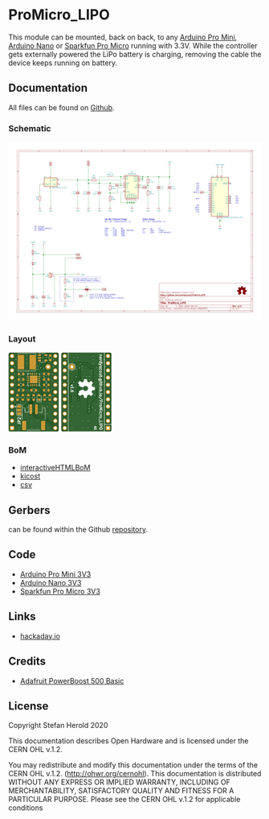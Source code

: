 # ProMicro_LIPO
This module can be mounted, back on back, to any [Arduino Pro Mini](https://www.sparkfun.com/products/11113), [Arduino Nano](https://store.arduino.cc/arduino-nano) or [Sparkfun Pro Micro](https://www.sparkfun.com/products/12587) running with 3.3V. While the controller gets externally powered the LiPo battery is charging, removing the cable the device keeps running on battery.


## Documentation
All files can be found on [Github](https://github.com/nerdyscout/ProMicro_LIPO).


### Schematic
[![ProMicro_LIPO_Schematic](docs/ProMicro_LIPO_schematic.svg)](docs/ProMicro_LIPO_schematic.pdf)


### Layout
<a href="docs/ProMicro_LIPO_Board_Top.pdf"><img src="docs/img/ProMicro_LIPO_Board_Top.svg" alt="ProMicro_LIPO_Board_Top" width="20%"/></a>
<a href="docs/ProMicro_LIPO_Board_Bottom.pdf"><img src="docs/img/ProMicro_LIPO_Board_Bottom.svg" alt="ProMicro_LIPO_Board_Bottom" width="20%"/></a>


### BoM
  * [interactiveHTMLBoM](https://nerdyscout.github.io/ProMicro_LIPO/docs/bom/ibom.html)
  * [kicost](docs/bom/ProMicro_LIPO.xlsx)
  * [csv](docs/bom/ProMicro_LIPO.csv)


## Gerbers
can be found within the Github [repository](gerbers).


## Code
  * [Arduino Pro Mini 3V3](examples/Arduino_Mini_LIPO/Arduino_Mini_LIPO.ino)
  * [Arduino Nano 3V3](examples/Arduino_Nano_LIPO/Arduino_Nano_LIPO.ino)
  * [Sparkfun Pro Micro 3V3](examples/Sparkfun_ProMicro_LIPO/Sparkfun_ProMicro_LIPO.ino)


## Links
  * [hackaday.io](https://hackaday.io/project/171898-promicro)


## Credits
  * [Adafruit PowerBoost 500 Basic](https://learn.adafruit.com/adafruit-powerboost)


## License
Copyright Stefan Herold 2020

This documentation describes Open Hardware and is licensed under the CERN OHL v.1.2.

You may redistribute and modify this documentation under the terms of the CERN OHL v.1.2. (http://ohwr.org/cernohl). This documentation is distributed WITHOUT ANY EXPRESS OR IMPLIED WARRANTY, INCLUDING OF MERCHANTABILITY, SATISFACTORY QUALITY AND FITNESS FOR A PARTICULAR PURPOSE. Please see the CERN OHL v.1.2 for applicable conditions
